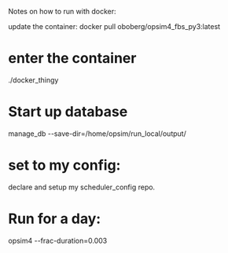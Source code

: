 
Notes on how to run with docker:

update the container:
docker pull oboberg/opsim4_fbs_py3:latest

# enter the container
./docker_thingy

# Start up database
manage_db --save-dir=/home/opsim/run_local/output/

# set to my config:
declare and setup my scheduler_config repo.

# Run for a day:
opsim4 --frac-duration=0.003
